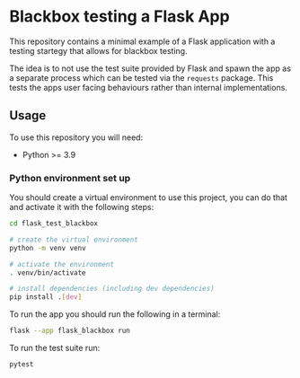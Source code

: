 # Blackbox testing a Flask App

This repository contains a minimal example of a Flask application with a testing
startegy that allows for blackbox testing.

The idea is to not use the test suite provided by Flask and spawn the app as a
separate process which can be tested via the `requests` package. This tests the
apps user facing behaviours rather than internal implementations.

## Usage

To use this repository you will need:

- Python >= 3.9

### Python environment set up 

You should create a virtual environment to use this project, you can do that and
activate it with the following steps:

```bash
cd flask_test_blackbox

# create the virtual environment
python -m venv venv

# activate the environment
. venv/bin/activate

# install dependencies (including dev dependencies)
pip install .[dev]
```

To run the app you should run the following in a terminal:

```bash
flask --app flask_blackbox run
```

To run the test suite run:

```bash
pytest
```
